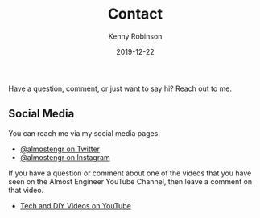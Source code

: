 ﻿---
date: 2019-12-22
description: Information about this blog and Kenny Robinson.
author: Kenny Robinson
title: Contact
---

Have a question, comment, or just want to say hi? Reach out to me. 

## Social Media 

You can reach me via my social media pages: 

* <a href="/twitter" target="_blank">@almostengr on Twitter</a>
* <a href="/instagram" target="_blank">@almostengr on Instagram</a>

If you have a question or comment about one of the videos that you have seen on the 
Almost Engineer YouTube Channel, then leave a comment on that video.

* <a href="https://www.youtube.com/channel/UC4HCouBLtXD1j1U_17aBqig?sub_confirmation=1" target="_blank">Tech and DIY Videos on YouTube</a>
<!-- * <a href="https://www.youtube.com/channel/UCB7rvymUaUbbig3skv2zvCQ?sub_confirmation=1" 
    target="_blank">Dash Cam Videos on YouTube</a> -->
